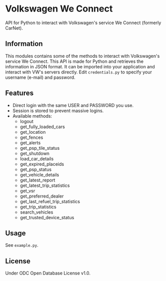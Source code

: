 # Volkswagen We Connect
API for Python to interact with Volkswagen's service We Connect (formerly CarNet).

## Information
This modules contains some of the methods to interact with Volkswagen's service We Connect. This API is made for Python and retrieves the information in JSON format. It can be imported into your application and interact with VW's servers directly.
Edit `credentials.py` to specify your username (e-mail) and password.

## Features
- Direct login with the same USER and PASSWORD you use.
- Session is stored to prevent massive logins.
- Available methods:
  - logout
  - get_fully_loaded_cars
  - get_location
  - get_fences
  - get_alerts
  - get_psp_tile_status
  - get_shutdown
  - load_car_details
  - get_expired_placeids
  - get_psp_status
  - get_vehicle_details
  - get_latest_report
  - get_latest_trip_statistics
  - get_vsr
  - get_preferred_dealer
  - get_last_refuel_trip_statistics
  - get_trip_statistics
  - search_vehicles
  - get_trusted_device_status

## Usage
See `example.py`.

## License
Under ODC Open Database License v1.0.
